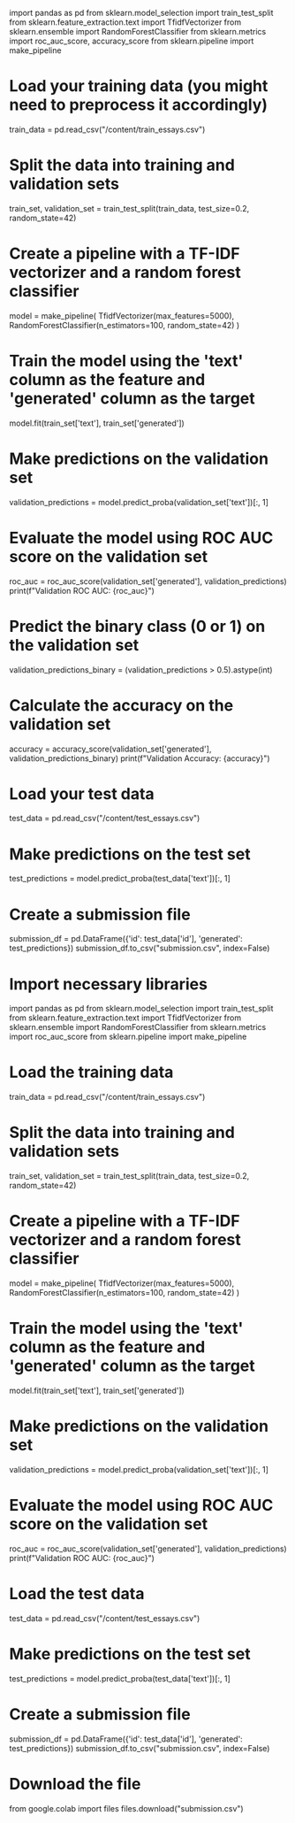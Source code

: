 import pandas as pd
from sklearn.model_selection import train_test_split
from sklearn.feature_extraction.text import TfidfVectorizer
from sklearn.ensemble import RandomForestClassifier
from sklearn.metrics import roc_auc_score, accuracy_score
from sklearn.pipeline import make_pipeline

# Load your training data (you might need to preprocess it accordingly)
train_data = pd.read_csv("/content/train_essays.csv")

# Split the data into training and validation sets
train_set, validation_set = train_test_split(train_data, test_size=0.2, random_state=42)

# Create a pipeline with a TF-IDF vectorizer and a random forest classifier
model = make_pipeline(
    TfidfVectorizer(max_features=5000),
    RandomForestClassifier(n_estimators=100, random_state=42)
)

# Train the model using the 'text' column as the feature and 'generated' column as the target
model.fit(train_set['text'], train_set['generated'])

# Make predictions on the validation set
validation_predictions = model.predict_proba(validation_set['text'])[:, 1]

# Evaluate the model using ROC AUC score on the validation set
roc_auc = roc_auc_score(validation_set['generated'], validation_predictions)
print(f"Validation ROC AUC: {roc_auc}")

# Predict the binary class (0 or 1) on the validation set
validation_predictions_binary = (validation_predictions > 0.5).astype(int)

# Calculate the accuracy on the validation set
accuracy = accuracy_score(validation_set['generated'], validation_predictions_binary)
print(f"Validation Accuracy: {accuracy}")

# Load your test data
test_data = pd.read_csv("/content/test_essays.csv")

# Make predictions on the test set
test_predictions = model.predict_proba(test_data['text'])[:, 1]

# Create a submission file
submission_df = pd.DataFrame({'id': test_data['id'], 'generated': test_predictions})
submission_df.to_csv("submission.csv", index=False)
# Import necessary libraries
import pandas as pd
from sklearn.model_selection import train_test_split
from sklearn.feature_extraction.text import TfidfVectorizer
from sklearn.ensemble import RandomForestClassifier
from sklearn.metrics import roc_auc_score
from sklearn.pipeline import make_pipeline

# Load the training data
train_data = pd.read_csv("/content/train_essays.csv")

# Split the data into training and validation sets
train_set, validation_set = train_test_split(train_data, test_size=0.2, random_state=42)

# Create a pipeline with a TF-IDF vectorizer and a random forest classifier
model = make_pipeline(
    TfidfVectorizer(max_features=5000),
    RandomForestClassifier(n_estimators=100, random_state=42)
)

# Train the model using the 'text' column as the feature and 'generated' column as the target
model.fit(train_set['text'], train_set['generated'])

# Make predictions on the validation set
validation_predictions = model.predict_proba(validation_set['text'])[:, 1]

# Evaluate the model using ROC AUC score on the validation set
roc_auc = roc_auc_score(validation_set['generated'], validation_predictions)
print(f"Validation ROC AUC: {roc_auc}")

# Load the test data
test_data = pd.read_csv("/content/test_essays.csv")

# Make predictions on the test set
test_predictions = model.predict_proba(test_data['text'])[:, 1]

# Create a submission file
submission_df = pd.DataFrame({'id': test_data['id'], 'generated': test_predictions})
submission_df.to_csv("submission.csv", index=False)
# Download the file
from google.colab import files
files.download("submission.csv")
